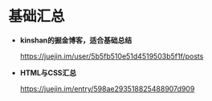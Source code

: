 # 基础汇总

- **kinshan的掘金博客，适合基础总结**

  https://juejin.im/user/5b5fb510e51d4519503b5f1f/posts 

[kinshan的掘金博客，适合基础总结]: https://juejin.im/user/5b5fb510e51d4519503b5f1f/posts	"点击进入"

- **HTML与CSS汇总**

  https://juejin.im/entry/598ae293518825488907d909

[HTML与CSS汇总]: https://juejin.im/entry/598ae293518825488907d909	"点击进入"


